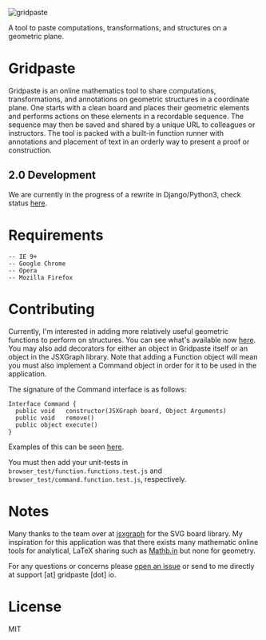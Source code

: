 
![gridpaste](http://i.imgur.com/SgA43Vu.png) 

A tool to paste computations, transformations, and structures on a geometric plane.

Gridpaste
=========
Gridpaste is an online mathematics tool to share computations, transformations, and annotations on geometric structures in a coordinate plane. One starts with a clean board and places their geometric elements and performs actions on these elements in a recordable sequence. The sequence may then be saved and shared by a unique URL to colleagues or instructors. The tool is packed with a built-in function runner with annotations and placement of text in an orderly way to present a proof or construction. 


## 2.0 Development

We are currently in the progress of a rewrite in Django/Python3, check status [here](https://github.com/jahan-addison/gridpaste/projects/1).

Requirements
============
    -- IE 9+
    -- Google Chrome
    -- Opera
    -- Mozilla Firefox



Contributing
===
Currently, I'm interested in adding more relatively useful geometric functions to perform on structures. You can see what's available now [here](https://github.com/jahan-addison/gridpaste/blob/master/app/javascripts/board/functions/functions.js). You may also add decorators for either an object in Gridpaste itself or an object in the JSXGraph library. Note that adding a Function object will mean you must also implement a Command object in order for it to be used in the application. 

The signature of the Command interface is as follows:
```
Interface Command {
  public void   constructor(JSXGraph board, Object Arguments)
  public void   remove()
  public object execute()
}
```
Examples of this can be seen [here](https://github.com/jahan-addison/gridpaste/tree/master/app/javascripts/events).

You must then add your unit-tests in `browser_test/function.functions.test.js` and `browser_test/command.function.test.js`, respectively.

Notes
===
Many thanks to the team over at [jsxgraph](http://jsxgraph.uni-bayreuth.de/wp/) for the SVG board library. My inspiration for this application was that there exists many mathematic online tools for analytical, LaTeX sharing such as [Mathb.in](http://mathb.in) but none for geometry.

For any questions or concerns please [open an issue](https://github.com/jahan-addison/gridpaste/issues?state=open) or send to me directly at support [at] gridpaste [dot] io.

License
===
MIT
